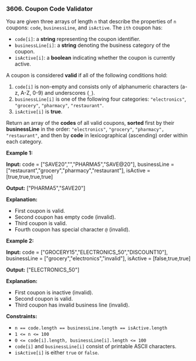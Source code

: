 ### 3606\. Coupon Code Validator

You are given three arrays of length `n` that describe the properties of `n` coupons: `code`, `businessLine`, and `isActive`. The `ith` coupon has:

*   `code[i]`: a **string** representing the coupon identifier.
*   `businessLine[i]`: a **string** denoting the business category of the coupon.
*   `isActive[i]`: a **boolean** indicating whether the coupon is currently active.

A coupon is considered **valid** if all of the following conditions hold:

1.  `code[i]` is non-empty and consists only of alphanumeric characters (a-z, A-Z, 0-9) and underscores (`_`).
2.  `businessLine[i]` is one of the following four categories: `"electronics"`, `"grocery"`, `"pharmacy"`, `"restaurant"`.
3.  `isActive[i]` is **true**.

Return an array of the **codes** of all valid coupons, **sorted** first by their **businessLine** in the order: `"electronics"`, `"grocery"`, `"pharmacy", "restaurant"`, and then by **code** in lexicographical (ascending) order within each category.

**Example 1:**

**Input:** code = \["SAVE20","","PHARMA5","SAVE@20"\], businessLine = \["restaurant","grocery","pharmacy","restaurant"\], isActive = \[true,true,true,true\]

**Output:** \["PHARMA5","SAVE20"\]

**Explanation:**

*   First coupon is valid.
*   Second coupon has empty code (invalid).
*   Third coupon is valid.
*   Fourth coupon has special character `@` (invalid).

**Example 2:**

**Input:** code = \["GROCERY15","ELECTRONICS\_50","DISCOUNT10"\], businessLine = \["grocery","electronics","invalid"\], isActive = \[false,true,true\]

**Output:** \["ELECTRONICS\_50"\]

**Explanation:**

*   First coupon is inactive (invalid).
*   Second coupon is valid.
*   Third coupon has invalid business line (invalid).

**Constraints:**

*   `n == code.length == businessLine.length == isActive.length`
*   `1 <= n <= 100`
*   `0 <= code[i].length, businessLine[i].length <= 100`
*   `code[i]` and `businessLine[i]` consist of printable ASCII characters.
*   `isActive[i]` is either `true` or `false`.
